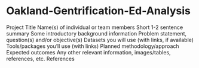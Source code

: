 # Oakland-Gentrification-Ed-Analysis

Project Title
Name(s) of individual or team members
Short 1-2 sentence summary
Some introductory background information
Problem statement, question(s) and/or objective(s)
Datasets you will use (with links, if available)
Tools/packages you’ll use (with links)
Planned methodology/approach
Expected outcomes
Any other relevant information, images/tables, references, etc.
References
